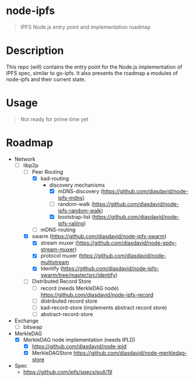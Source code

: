 node-ipfs
=========

> IPFS Node.js entry point and implementation roadmap

# Description

This repo (will) contains the entry point for the Node.js implementation of IPFS spec, similar to go-ipfs. It also presents the roadmap a modules of node-ipfs and their current state.


# Usage

> Not ready for prime time yet

# Roadmap

- Network
  - [ ] libp2p
    - [ ] Peer Routing
      - [x] kad-routing
        - discovery mechanisms
          - [x] mDNS-discovery (https://github.com/diasdavid/node-ipfs-mdns)
          - [ ] random-walk (https://github.com/diasdavid/node-ipfs-random-walk)
          - [x] bootstrap-list (https://github.com/diasdavid/node-ipfs-railing)
      - [ ] mDNS-routing
    - [x] swarm (https://github.com/diasdavid/node-ipfs-swarm)
      - [x] stream muxer (https://github.com/diasdavid/node-spdy-stream-muxer)
      - [x] protocol muxer (https://github.com/diasdavid/node-multistream
      - [x] Identify (https://github.com/diasdavid/node-ipfs-swarm/tree/master/src/identify)
    - [ ] Distributed Record Store
      - [ ] record (needs MerkleDAG node) https://github.com/diasdavid/node-ipfs-record
      - [ ] distributed record store
      - [ ] kad-record-store (implements abstract record store)
      - [ ] abstract-record-store
- Exchange
  - [ ] bitswap
- MerkleDAG
  - [x] MerkleDAG node implementation (needs IPLD)
    - [x] https://github.com/diasdavid/node-ipld
    - [x] MerkleDAGStore https://github.com/diasdavid/node-merkledag-store 
- Spec 
  - https://github.com/ipfs/specs/pull/19
